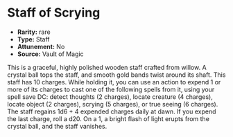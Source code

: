 
# Staff of Scrying

* **Rarity:** rare
* **Type:** Staff
* **Attunement:** No
* **Source:** Vault of Magic


This is a graceful, highly polished wooden staff crafted from willow. A crystal ball tops the staff, and smooth gold bands twist around its shaft. This staff has 10 charges. While holding it, you can use an action to expend 1 or more of its charges to cast one of the following spells from it, using your spell save DC: detect thoughts (2 charges), locate creature (4 charges), locate object (2 charges), scrying (5 charges), or true seeing (6 charges). The staff regains 1d6 + 4 expended charges daily at dawn. If you expend the last charge, roll a d20. On a 1, a bright flash of light erupts from the crystal ball, and the staff vanishes.
